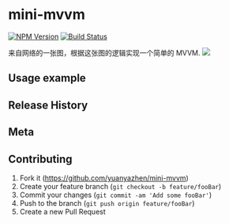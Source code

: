 # mini-mvvm

[![NPM Version][npm-image]][npm-url]
[![Build Status][travis-image]][travis-url] 

来自网络的一张图，根据这张图的逻辑实现一个简单的 MVVM.
![](https://i.loli.net/2019/06/13/5d02062e2ebef58625.png)

## Usage example



## Release History


## Meta


## Contributing

1. Fork it (<https://github.com/yuanyazhen/mini-mvvm>)
2. Create your feature branch (`git checkout -b feature/fooBar`)
3. Commit your changes (`git commit -am 'Add some fooBar'`)
4. Push to the branch (`git push origin feature/fooBar`)
5. Create a new Pull Request

<!-- Markdown link & img dfn's -->
[npm-image]: https://img.shields.io/npm/v/datadog-metrics.svg?style=flat-square
[npm-url]: https://npmjs.org/package/datadog-metrics
[npm-downloads]: https://img.shields.io/npm/dm/datadog-metrics.svg?style=flat-square
[travis-image]: https://img.shields.io/travis/dbader/node-datadog-metrics/master.svg?style=flat-square
[travis-url]: https://travis-ci.org/dbader/node-datadog-metrics
[wiki]: https://github.com/yourname/yourproject/wiki
